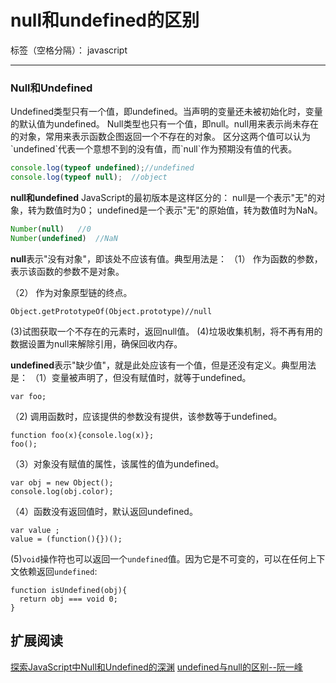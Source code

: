 ﻿# null和undefined的区别

标签（空格分隔）： javascript

---
<h3>Null和Undefined</h3>
Undefined类型只有一个值，即undefined。当声明的变量还未被初始化时，变量的默认值为undefined。
Null类型也只有一个值，即null。null用来表示尚未存在的对象，常用来表示函数企图返回一个不存在的对象。
区分这两个值可以认为`undefined`代表一个意想不到的没有值，而`null`作为预期没有值的代表。

``` javaScript
console.log(typeof undefined);//undefined
console.log(typeof null);  //object

```
**null和undefined**
JavaScript的最初版本是这样区分的：
null是一个表示"无"的对象，转为数值时为0；
undefined是一个表示"无"的原始值，转为数值时为NaN。

``` javaScript
Number(null)   //0
Number(undefined)  //NaN
```

**null**表示"没有对象"，即该处不应该有值。典型用法是：
（1） 作为函数的参数，表示该函数的参数不是对象。

（2） 作为对象原型链的终点。
```
Object.getPrototypeOf(Object.prototype)//null 
```
(3)试图获取一个不存在的元素时，返回null值。
(4)垃圾收集机制，将不再有用的数据设置为null来解除引用，确保回收内存。

**undefined**表示"缺少值"，就是此处应该有一个值，但是还没有定义。典型用法是：
（1）变量被声明了，但没有赋值时，就等于undefined。
```
var foo;  
```
（2) 调用函数时，应该提供的参数没有提供，该参数等于undefined。
```
function foo(x){console.log(x)};
foo();
```
（3）对象没有赋值的属性，该属性的值为undefined。
```
var obj = new Object();
console.log(obj.color);
```
（4）函数没有返回值时，默认返回undefined。
```
var value ;
value = (function(){})();
```
(5)`void`操作符也可以返回一个`undefined`值。因为它是不可变的，可以在任何上下文依赖返回`undefined`:
```
function isUndefined(obj){
  return obj === void 0;
}
```

扩展阅读
----------
[探索JavaScript中Null和Undefined的深渊][1]
[undefined与null的区别--阮一峰][2]


  [1]: http://yanhaijing.com/javascript/2014/01/05/exploring-the-abyss-of-null-and-undefined-in-javascript/
  [2]: http://www.ruanyifeng.com/blog/2014/03/undefined-vs-null.html
